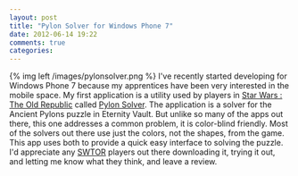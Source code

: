 ```yaml
---
layout: post
title: "Pylon Solver for Windows Phone 7"
date: 2012-06-14 19:22
comments: true
categories: 
---
```


{% img left /images/pylonsolver.png %}
I've recently started developing for Windows Phone 7 because my apprentices have been very interested in the mobile space.  My first application is a utility used by players in [Star Wars : The Old Republic][swtor] called [Pylon Solver][app].  The application is a solver for the Ancient Pylons puzzle in Eternity Vault.  But unlike so many of the apps out there, this one addresses a common problem, it is color-blind friendly.  Most of the solvers out there use just the colors, not the shapes, from the game.  This app uses both to provide a quick easy interface to solving the puzzle.  I'd appreciate any [SWTOR][swtor] players out there downloading it, trying it out, and letting me know what they think, and leave a review.

[swtor]: http://swtor.com
[app]: http://windowsphone.com/s?appid=9b2a529d-8b02-4db7-a954-71677a50268b
